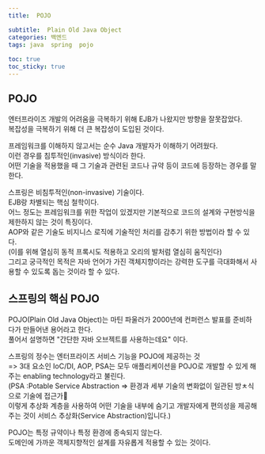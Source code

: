 ```yaml
---
title:  POJO

subtitle:  Plain Old Java Object
categories: 백엔드 
tags: java  spring  pojo
 
toc: true
toc_sticky: true
---
```


  
  
## POJO  
엔터프라이즈 개발의 어려움을 극복하기 위해 EJB가 나왔지만 방향을 잘못잡았다.  
복잡성을 극복하기 위해 더 큰 복잡성이 도입된 것이다.  
  
프레임워크를 이해하지 않고서는 순수 Java 개발자가 이해하기 어려웠다.  
이런 경우를 침투적인(invasive) 방식이라 한다.  
어떤 기술을 적용했을 때 그 기술과 관련된 코드나 규약 등이 코드에 등장하는 경우를 말한다.  
  
스프링은 비침투적인(non-invasive) 기술이다.  
EJB랑 차별되는 핵심 철학이다.  
어느 정도는 프레임워크를 위한 작업이 있겠지만 기본적으로 코드의 설계와 구현방식을 제한하지 않는 것이 특징이다.  
AOP와 같은 기술도 비지니스 로직에 기술적인 처리를 감추기 위한 방법이라 할 수 있다.  
(이를 위해 열심히 동적 프록시도 적용하고 오리의 발처럼 열심히 움직인다)  
그리고 궁극적인 목적은 자바 언어가 가진 객체지향이라는 강력한 도구를 극대화해서 사용할 수 있도록 돕는 것이라 할 수 있다.  
  
## 스프링의 핵심 POJO  
POJO(Plain Old Java Object)는 마틴 파울러가 2000년에 컨퍼런스 발표를 준비하다가 만들어낸 용어라고 한다.  
풀어서 설명하면 "간단한 자바 오브젝트를 사용하는데요" 이다.  
  
스프링의 정수는 엔터프라이즈 서비스 기능을  POJO에 제공하는 것  
=> 3대 요소인 IoC/DI, AOP, PSA는 모두 애플리케이션을 POJO로 개발할 수 있게 해주는 enabling technology라고 불린다.  
(PSA :Potable Service Abstraction => 환경과 세부 기술의 변화없이 일관된 방ㅊ식으로 기술에 접근가  
이렇게 추상화 계층을 사용하여 어떤 기술을 내부에 숨기고 개발자에게 편의성을 제공해주는 것이 서비스 추상화(Service Abstraction)입니다.)  
  
  
POJO는 특정 규약이나 특정 환경에 종속되지 않는다.  
도메인에 가까운 객체지향적인 설계를 자유롭게 적용할 수 있는 것이다.  
